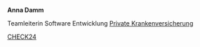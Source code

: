 ---
---

**Anna Damm**

Teamleiterin Software Entwicklung [Private&nbsp;Krankenversicherung] 

[CHECK24]


[Private&nbsp;Krankenversicherung]: https://www.check24.de/private-krankenversicherung/
[CHECK24]: https://www.check24.de
